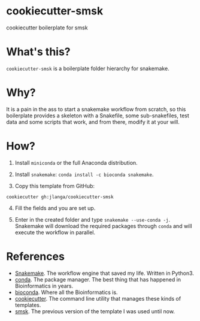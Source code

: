 # cookiecutter-smsk

cookiecutter boilerplate for smsk

# What's this?

`cookiecutter-smsk` is a boilerplate folder hierarchy for snakemake. 

# Why?

It is a pain in the ass to start a snakemake workflow from scratch, so this boilerplate provides a 
skeleton with a Snakefile, some sub-snakefiles, test data and some scripts that work, and from there, 
modify it at your will.

# How?

1. Install `miniconda` or the full Anaconda distribution.

2. Install `snakemake`: `conda install -c bioconda snakemake`.


3. Copy this template from GitHub:

`cookiecutter gh:jlanga/cookiecutter-smsk`

4. Fill the fields and you are set up.

5. Enter in the created folder and type `snakemake --use-conda -j`. Snakemake will download the required packages through
`conda` and will execute the workflow in parallel.

# References

- [Snakemake](http://snakemake.readthedocs.io/). The workflow engine that saved my life. Written in Python3.
- [conda](https://conda.io/). The package manager. The best thing that has happened in Bioinformatics in years.
- [bioconda](https://bioconda.github.io/). Where all the Bioinformatics is.
- [cookiecutter](https://github.com/audreyr/cookiecutter). The command line utility that manages these kinds of templates.
- [smsk](https://github.com/jlanga/smsk). The previous version of the template I was used until now.
